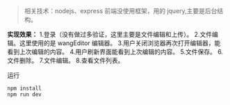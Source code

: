 > 相关技术：nodejs、express
> 前端没使用框架，用的 jquery,主要是后台结构。

**实现效果：** 
1.登录（没有做过多验证，这里主要是文件编辑和上传）。
2.文件编辑。这里使用的是 wangEditor 编辑器。 
3.用户关闭浏览器再次打开编辑器，能看到上次编辑的内容。 
4.用户刷新界面能看到上次编辑的内容。 
5.文件保存。
6.文件删除。 
7.文件编辑。 
8.查看文件列表。

运行
```
npm install
npm run dev
```











